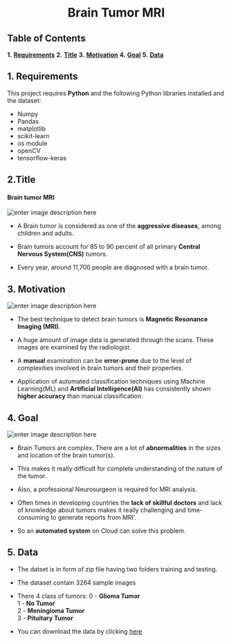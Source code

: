 # <center>**Brain Tumor MRI**</center>

## **Table of Contents**

**1.**  [**Requirements**](#Section1)
**2.**  [**Title**](#Section2)
**3.**  [**Motivation**](#Section3)
**4.**  [**Goal**](#Section4)
**5.**  [**Data**](#Section5)

<a name=Section1></a>

## 1. **Requirements**
 This project requires **Python** and the following Python libraries installed and the dataset:
  - Numpy
 - Pandas
 - matplotlib
 - scikit-learn
 - os module
 - openCV
 - tensorflow-keras

<a  name = Section2></a>
 ##  2.**Title**
 #### Brain tumor MRI
 ![enter image description here](https://miro.medium.com/max/2800/1*TUF_YfybJPQ8WA0siWeJTg@2x.jpeg)
 - A Brain tumor is considered as one of the **aggressive diseases**, among children and adults. 
 
 - Brain tumors account for 85 to 90 percent of all primary **Central Nervous System(CNS)** tumors. 
 
 -  Every year, around 11,700 people are diagnosed with a brain tumor.
 
 <a  name = Section3></a>
 
## 3. **Motivation**
![enter image description here](https://cms.qz.com/wp-content/uploads/2017/10/image11-e1506960240209.jpg?quality=75&strip=all&w=1900&h=1068)
 - The best technique to detect brain tumors is **Magnetic Resonance Imaging (MRI)**. 
 
 -  A huge amount of image data is generated through the scans. These images are examined by the radiologist. 
 
 -  A **manual** examination can be **error-prone** due to the level of complexities involved in brain tumors and their properties.  
 
 -  Application of automated classification techniques using Machine Learning(ML) and **Artificial Intelligence(AI)** has consistently shown **higher accuracy** than manual classification.

<a  name = Section4></a>

## 4. **Goal**
![enter image description here](https://cdn.sanity.io/images/0vv8moc6/diag_imaging/65f2199d192f881844580346356f121c7bb361a8-1032x1265.png/Screen%20Shot%202021-06-03%20at%2012.09.03%20PM.png?w=1500&fit=max&auto=format)
 - Brain Tumors are complex. There are a lot of **abnormalities** in the sizes and location of the brain tumor(s).  
 
 - This makes it really difficult for complete understanding of the nature of the tumor.
 
 -  Also, a professional Neurosurgeon is required for MRI analysis.
 
 -   Often times in developing countries the **lack of skillful doctors** and lack of knowledge about tumors makes it really challenging and time-consuming to generate reports from MRI’. 
 
 - So an **automated system** on Cloud can solve this problem.

<a  name = Section5></a>

## 5. **Data**
- The datset is in form of zip file having two folders training and testing.
- The dataset contain 3264 sample images
- There 4 class of tumors:
  0 - **Glioma Tumor**<br>
  1 - **No Tumor**<br>
  2 - **Meningioma Tumor**<br>
  3 - **Pituitary Tumor**<br>
  
- You can download the data by clicking [here](https://www.kaggle.com/sartajbhuvaji/brain-tumor-classification-mri)



<!--stackedit_data:
eyJoaXN0b3J5IjpbMjA2MTkzMjY1NywtMzY3NDgyMzQzXX0=
-->
